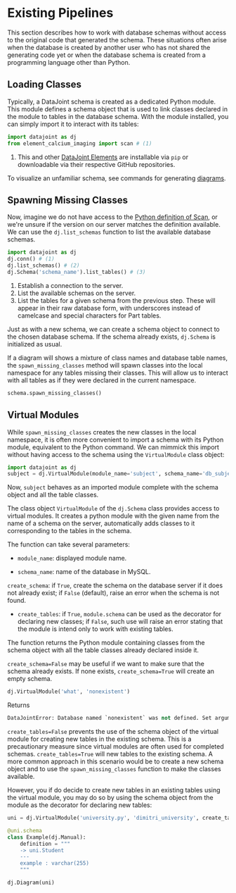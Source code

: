 # Existing Pipelines

This section describes how to work with database schemas without access to the original
code that generated the schema. These situations often arise when the database is
created by another user who has not shared the generating code yet or when the database
schema is created from a programming language other than Python.

## Loading Classes

Typically, a DataJoint schema is created as a dedicated Python module. This module
defines a schema object that is used to link classes declared in the module to tables
in the database schema. With the module installed, you can simply import it to interact
with its tables:

``` python
import datajoint as dj
from element_calcium_imaging import scan # (1)
```

1. This and other [DataJoint Elements](https://datajoint.com/docs/elements/) are 
installable via `pip` or downloadable via their respective GitHub repositories.

To visualize an unfamiliar schema, see commands for generating [diagrams](../../getting-started/#diagram).

## Spawning Missing Classes

Now, imagine we do not have access to the 
[Python definition of Scan](https://github.com/datajoint/element-calcium-imaging/blob/main/element_calcium_imaging/scan.py),
or we're unsure if the version on our server matches the definition available. We can
use the `dj.list_schemas` function to list the available database schemas.

``` python
import datajoint as dj
dj.conn() # (1)
dj.list_schemas() # (2)
dj.Schema('schema_name').list_tables() # (3)
```

1. Establish a connection to the server.
2. List the available schemas on the server.
3. List the tables for a given schema from the previous step. These will appear in their
raw database form, with underscores instead of camelcase and special characters for Part
tables.

Just as with a new schema, we can create a schema object to connect to the chosen
database schema. If the schema already exists, `dj.Schema` is initialized as usual.

If a diagram will shows a mixture of class names and database table names, the
`spawn_missing_classes` method will spawn classes into the local namespace for any
tables missing their classes. This will allow us to interact with all tables as if
they were declared in the current namespace.

``` python
schema.spawn_missing_classes()
```

## Virtual Modules

While `spawn_missing_classes` creates the new classes in the local namespace, it is
often more convenient to import a schema with its Python module, equivalent to the
Python command. We can mimmick this import without having access to the schema using
the `VirtualModule` class object:

```python
import datajoint as dj
subject = dj.VirtualModule(module_name='subject', schema_name='db_subject')
```

Now, `subject` behaves as an imported module complete with the schema object and all the
table classes.

The class object `VirtualModule` of the `dj.Schema` class provides access to virtual
modules. It creates a python module with the given name from the name of a schema on
the server, automatically adds classes to it corresponding to the tables in the
schema.

The function can take several parameters:

- `module_name`: displayed module name.

- `schema_name`: name of the database in MySQL.

 `create_schema`: if `True`, create the schema on the database server if it does not
 already exist; if `False` (default), raise an error when the schema is not found.

- `create_tables`: if `True`, `module.schema` can be used as the decorator for declaring
  new classes; if `False`, such use will raise an error stating that the module is
  intend only to work with existing tables.

The function returns the Python module containing classes from the schema object with
all the table classes already declared inside it.

`create_schema=False` may be useful if we want to make sure that the schema already 
exists.  If none exists, `create_schema=True` will create an empty schema.

``` python
dj.VirtualModule('what', 'nonexistent')
```

Returns

``` python
DataJointError: Database named `nonexistent` was not defined. Set argument create_schema=True to create it.
```

`create_tables=False` prevents the use of the schema object of the virtual module for
creating new tables in the existing schema. This is a precautionary measure since
virtual modules are often used for completed schemas. `create_tables=True` will new
tables to the existing schema. A more common approach in this scenario would be to
create a new schema object and to use the `spawn_missing_classes` function to make the
classes available.

However, you if do decide to create new tables in an existing tables using the virtual
module, you may do so by using the schema object from the module as the decorator for
declaring new tables:

``` python
uni = dj.VirtualModule('university.py', 'dimitri_university', create_tables=True)
```

``` python
@uni.schema
class Example(dj.Manual):
    definition = """
    -> uni.Student
    ---
    example : varchar(255)
    """
```

``` python
dj.Diagram(uni)
```
